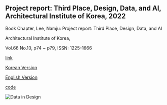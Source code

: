 ## Project report: Third Place, Design, Data, and AI, Architectural Institute of Korea, 2022

Book Chapter, Lee, Namju: Project report: Third Place, Design, Data, and AI

Architectural Institute of Korea, 

Vol.66 No.10, p74 ~ p79, ISSN: 1225-1666

[link](https://www.aik.or.kr/pages_archive/scholarly_journal.vm)

[Korean Version](https://brunch.co.kr/@njnamju/148) 

[English Version](https://nj-namju.medium.com/third-place-analysis-and-implementation-design-data-artificial-intelligence-bf802a8e7e0a)

[code](https://github.com/NamjuLee/Third-Place-Prediction-Report-V2022)

![Data in Design](https://namjulee.github.io/njs-lab-public/project/2022-project-report-architectural-institute/2022-project-report-architectural-institute.jpg)